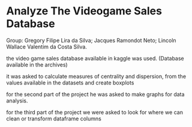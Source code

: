 # Analyze The Videogame Sales Database

Group: Gregory Filipe Lira da Silva;
       Jacques Ramondot Neto;
       Lincoln Wallace Valentim da Costa Silva.
      
      
the video game sales database available in kaggle was used. (Database available in the archives)

it was asked to calculate measures of centrality and dispersion, from the values ​​available in the datasets and create boxplots

for the second part of the project he was asked to make graphs for data analysis.

for the third part of the project we were asked to look for where we can clean or transform dataframe columns
